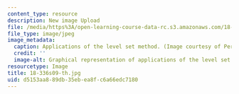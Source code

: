 ```yaml
---
content_type: resource
description: New image Upload
file: /media/https%3A/open-learning-course-data-rc.s3.amazonaws.com/18-336-numerical-methods-for-partial-differential-equations-spring-2009/d5153aa889db35ebea8fc6a66edc7180_18-336s09-th.jpg
file_type: image/jpeg
image_metadata:
  caption: Applications of the level set method. (Image courtesy of Per Olof Persson.)
  credit: ''
  image-alt: Graphical representation of applications of the level set method.
resourcetype: Image
title: 18-336s09-th.jpg
uid: d5153aa8-89db-35eb-ea8f-c6a66edc7180
---
```


